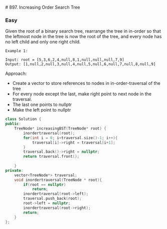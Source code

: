 # 897. Increasing Order Search Tree
### Easy

Given the root of a binary search tree, rearrange the tree in in-order so that the leftmost node in the tree is now the root of the tree, and every node has no left child and only one right child.


    Example 1:

    Input: root = [5,3,6,2,4,null,8,1,null,null,null,7,9]
    Output: [1,null,2,null,3,null,4,null,5,null,6,null,7,null,8,null,9]
Approach:
* Create a vector to store references to nodes in in-order-traversal of the tree
* For every node except the last, make right point to next node in the traversal. 
* The last one points to nullptr
* Make the left point to nullptr

```cpp
class Solution {
public:
    TreeNode* increasingBST(TreeNode* root) {
        inordertraversal(root);
        for(int i = 0; i<traversal.size()-1; i++){
            traversal[i]->right = traversal[i+1];
        }
        traversal.back()->right = nullptr;
        return traversal.front();
        
    }
private:
    vector<TreeNode*> traversal;
    void inordertraversal(TreeNode * root){
        if(root == nullptr)
            return;
        inordertraversal(root->left);
        traversal.push_back(root);
        root->left = nullptr;
        inordertraversal(root->right);
        return;
    }
};
```
